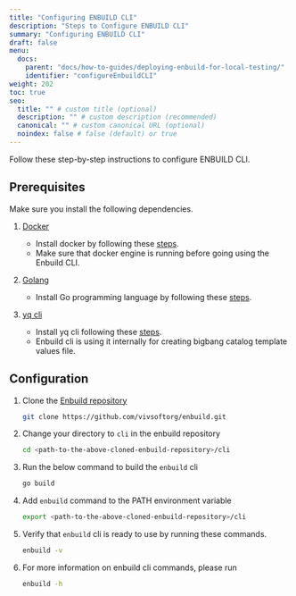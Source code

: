 ```yaml
---
title: "Configuring ENBUILD CLI"
description: "Steps to Configure ENBUILD CLI"
summary: "Configuring ENBUILD CLI"
draft: false
menu:
  docs:
    parent: "docs/how-to-guides/deploying-enbuild-for-local-testing/"
    identifier: "configureEnbuildCLI"
weight: 202
toc: true
seo:
  title: "" # custom title (optional)
  description: "" # custom description (recommended)
  canonical: "" # custom canonical URL (optional)
  noindex: false # false (default) or true
---
```


Follow these step-by-step instructions to configure ENBUILD CLI.

## Prerequisites

Make sure you install the following dependencies.

1. [Docker](https://docs.docker.com/engine/install/)
    - Install docker by following these [steps](https://docs.docker.com/engine/install/).
    - Make sure that docker engine is running before going using the Enbuild CLI.

2. [Golang](https://go.dev/)
    - Install Go programming language by following these [steps](https://go.dev/doc/install).

3. [yq cli](https://mikefarah.gitbook.io/yq)
    - Install yq cli following these [steps](https://github.com/mikefarah/yq/#install).
    - Enbuild cli is using it internally for creating bigbang catalog template values file.


## Configuration

1. Clone the [Enbuild repository](https://github.com/vivsoftorg/enbuild.git)

    ``` bash
    git clone https://github.com/vivsoftorg/enbuild.git
    ```

2. Change your directory to `cli` in the enbuild repository

    ``` bash
    cd <path-to-the-above-cloned-enbuild-repository>/cli
    ```

3. Run the below command to build the `enbuild` cli

    ```bash
    go build
    ```

4. Add `enbuild` command to the PATH environment variable

    ```bash
    export <path-to-the-above-cloned-enbuild-repository>/cli
    ```

5. Verify that `enbuild` cli is ready to use by running these commands.

    ```bash
    enbuild -v
    ```
6. For more information on enbuild cli commands, please run

    ```bash
    enbuild -h
    ```

